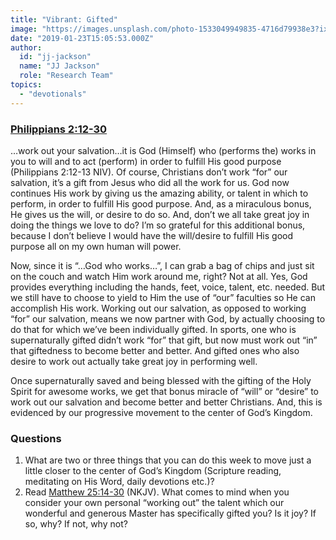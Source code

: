 ```yaml
---
title: "Vibrant: Gifted"
image: "https://images.unsplash.com/photo-1533049949835-4716d79938e3?ixlib=rb-1.2.1&q=85&fm=jpg&crop=entropy&cs=srgb&ixid=eyJhcHBfaWQiOjk2NjF9"
date: "2019-01-23T15:05:53.000Z"
author:
  id: "jj-jackson"
  name: "JJ Jackson"
  role: "Research Team"
topics:
  - "devotionals"
---
```

### [Philippians 2:12-30][1]

…work out your salvation…it is God (Himself) who (performs the) works in you to will and to act (perform) in order to fulfill His good purpose (Philippians 2:12-13 NIV).  Of course, Christians don’t work “for” our salvation, it’s a gift from Jesus who did all the work for us. God now continues His work by giving us the amazing ability, or talent in which to perform, in order to fulfill His good purpose. And, as a miraculous bonus, He gives us the will, or desire to do so.  And, don’t we all take great joy in doing the things we love to do?  I’m so grateful for this additional bonus, because I don’t believe I would have the will/desire to fulfill His good purpose all on my own human will power.

Now, since it is “…God who works…”, I can grab a bag of chips and just sit on the couch and watch Him work around me, right?  Not at all.  Yes, God provides everything including the hands, feet, voice, talent, etc. needed.  But we still have to choose to yield to Him the use of “our” faculties so He can accomplish His work.  Working out our salvation, as opposed to working “for” our salvation, means we now partner with God, by actually choosing to do that for which we’ve been individually gifted.  In sports, one who is supernaturally gifted didn’t work “for” that gift, but now must work out “in” that giftedness to become better and better.  And gifted ones who also desire to work out actually take great joy in performing well.

Once supernaturally saved and being blessed with the gifting of the Holy Spirit for awesome works, we get that bonus miracle of “will” or “desire” to work out our salvation and become better and better Christians.  And, this is evidenced by our progressive movement to the center of God’s Kingdom.

### Questions
1. What are two or three things that you can do this week to move just a little closer to the center of God’s Kingdom (Scripture reading, meditating on His Word, daily devotions etc.)?
2. Read [Matthew 25:14-30][2] (NKJV).  What comes to mind when you consider your own personal “working out” the talent which our wonderful and generous Master has specifically gifted you?  Is it joy?  If so, why?  If not, why not?

[1]: https://www.biblegateway.com/passage/?search=Philippians2:12-30&version=NIV
[2]: https://www.biblegateway.com/passage/?search=Matthew25:14-30&version=NKJV